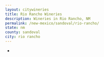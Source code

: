 ```yaml
---
layout: citywineries
title: Rio Rancho Wineries
description: Wineries in Rio Rancho, NM
permalink: /new-mexico/sandoval/rio-rancho/
state: nm
county: sandoval
city: rio rancho
---
```

-
